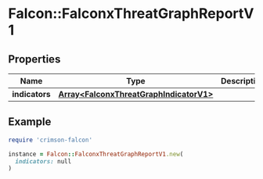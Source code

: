 # Falcon::FalconxThreatGraphReportV1

## Properties

| Name | Type | Description | Notes |
| ---- | ---- | ----------- | ----- |
| **indicators** | [**Array&lt;FalconxThreatGraphIndicatorV1&gt;**](FalconxThreatGraphIndicatorV1.md) |  | [optional] |

## Example

```ruby
require 'crimson-falcon'

instance = Falcon::FalconxThreatGraphReportV1.new(
  indicators: null
)
```

